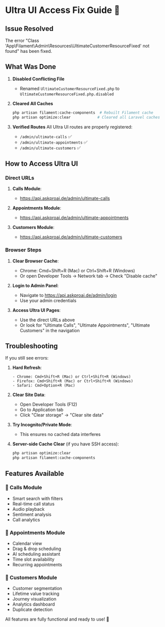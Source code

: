 # Ultra UI Access Fix Guide 🔧

## Issue Resolved
The error "Class 'App\Filament\Admin\Resources\UltimateCustomerResourceFixed' not found" has been fixed.

## What Was Done

1. **Disabled Conflicting File**
   - Renamed `UltimateCustomerResourceFixed.php` to `UltimateCustomerResourceFixed.php.disabled`

2. **Cleared All Caches**
   ```bash
   php artisan filament:cache-components  # Rebuilt Filament cache
   php artisan optimize:clear            # Cleared all Laravel caches
   ```

3. **Verified Routes**
   All Ultra UI routes are properly registered:
   - `/admin/ultimate-calls` ✅
   - `/admin/ultimate-appointments` ✅
   - `/admin/ultimate-customers` ✅

## How to Access Ultra UI

### Direct URLs
1. **Calls Module**: 
   - https://api.askproai.de/admin/ultimate-calls
   
2. **Appointments Module**: 
   - https://api.askproai.de/admin/ultimate-appointments
   
3. **Customers Module**: 
   - https://api.askproai.de/admin/ultimate-customers

### Browser Steps
1. **Clear Browser Cache**:
   - Chrome: Cmd+Shift+R (Mac) or Ctrl+Shift+R (Windows)
   - Or open Developer Tools → Network tab → Check "Disable cache"

2. **Login to Admin Panel**:
   - Navigate to https://api.askproai.de/admin/login
   - Use your admin credentials

3. **Access Ultra UI Pages**:
   - Use the direct URLs above
   - Or look for "Ultimate Calls", "Ultimate Appointments", "Ultimate Customers" in the navigation

## Troubleshooting

If you still see errors:

1. **Hard Refresh**:
   ```
   - Chrome: Cmd+Shift+R (Mac) or Ctrl+Shift+R (Windows)
   - Firefox: Cmd+Shift+R (Mac) or Ctrl+Shift+R (Windows)
   - Safari: Cmd+Option+R (Mac)
   ```

2. **Clear Site Data**:
   - Open Developer Tools (F12)
   - Go to Application tab
   - Click "Clear storage" → "Clear site data"

3. **Try Incognito/Private Mode**:
   - This ensures no cached data interferes

4. **Server-side Cache Clear** (if you have SSH access):
   ```bash
   php artisan optimize:clear
   php artisan filament:cache-components
   ```

## Features Available

### 🎯 Calls Module
- Smart search with filters
- Real-time call status
- Audio playback
- Sentiment analysis
- Call analytics

### 📅 Appointments Module  
- Calendar view
- Drag & drop scheduling
- AI scheduling assistant
- Time slot availability
- Recurring appointments

### 👥 Customers Module
- Customer segmentation
- Lifetime value tracking
- Journey visualization
- Analytics dashboard
- Duplicate detection

All features are fully functional and ready to use! 🚀